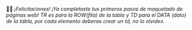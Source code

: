 :clap::clap: _¡Felicitaciones! ¡Ya completaste tus primeros pasos de maquetado de páginas web! TR es para la ROW(fila) de la tabla y TD para el DATA (dato) de la tabla, por cada elemento deberas crear un td, no lo olvides._